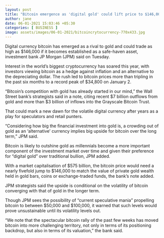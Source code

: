 ```yaml
---
layout: post
title: "Bitcoin emergence as 'digital gold' could lift price to $146,000, says JP Morgan"
author: jane 
date: 06-01-2021 15:03:46 +05:30 
categories: [ BUSINESS ] 
image: assets/images/06-01-2021/bitcoincrytocurrency-770x433.jpg
---
```

Digital currency bitcoin has emerged as a rival to gold and could trade as high as $146,000 if it becomes established as a safe-haven asset, investment bank JP Morgan (JPM) said on Tuesday.

Interest in the world’s biggest cryptocurrency has soared this year, with investors viewing bitcoin as a hedge against inflation and an alternative to the depreciating dollar. The rush led to bitcoin prices more than tripling in the past six months to a record peak of $34,800 on January 2.

“Bitcoin’s competition with gold has already started in our mind,” the Wall Street bank’s strategists said in a note, citing recent $7 billion outflows from gold and more than $3 billion of inflows into the Grayscale Bitcoin Trust.

That could mark a new dawn for the volatile digital currency after years as a play for speculators and retail punters.

“Considering how big the financial investment into gold is, a crowding out of gold as an ‘alternative’ currency implies big upside for bitcoin over the long term,” JPM said.

Bitcoin is likely to outshine gold as millennials become a more important component of the investment market over time and given their preference for “digital gold” over traditional bullion, JPM added.

With a market capitalisation of $575 billion, the bitcoin price would need a nearly fivefold jump to $146,000 to match the value of private gold wealth held in gold bars, coins or exchange-traded funds, the bank’s note added.

JPM strategists said the upside is conditional on the volatility of bitcoin converging with that of gold in the longer term.

Though JPM sees the possibility of “current speculative mania” propelling bitcoin to between $50,000 and $100,000, it warned that such levels would prove unsustainable until its volatility levels out.

“We note that the spectacular bitcoin rally of the past few weeks has moved bitcoin into more challenging territory, not only in terms of its positioning backdrop, but also in terms of its valuation,” the bank said.